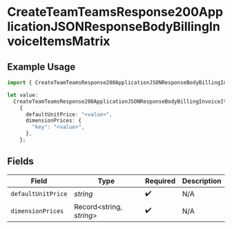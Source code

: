 # CreateTeamTeamsResponse200ApplicationJSONResponseBodyBillingInvoiceItemsMatrix

## Example Usage

```typescript
import { CreateTeamTeamsResponse200ApplicationJSONResponseBodyBillingInvoiceItemsMatrix } from "@vercel/sdk/models/operations/createteam.js";

let value:
  CreateTeamTeamsResponse200ApplicationJSONResponseBodyBillingInvoiceItemsMatrix =
    {
      defaultUnitPrice: "<value>",
      dimensionPrices: {
        "key": "<value>",
      },
    };
```

## Fields

| Field                    | Type                     | Required                 | Description              |
| ------------------------ | ------------------------ | ------------------------ | ------------------------ |
| `defaultUnitPrice`       | *string*                 | :heavy_check_mark:       | N/A                      |
| `dimensionPrices`        | Record<string, *string*> | :heavy_check_mark:       | N/A                      |